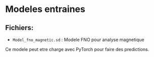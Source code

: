 # Modeles entraines

## Fichiers:
- `Model_fno_magnetic.sd` : Modele FNO pour analyse magnetique

Ce modele peut etre charge avec PyTorch pour faire des predictions.
